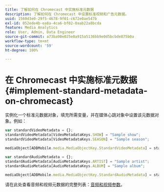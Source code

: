 ```yaml
---
title: 了解如何在 Chromecast 中实施标准元数据
description: 了解如何在 Chromecast 中设置标准视频和广告元数据。
uuid: 1560d3e0-29f5-4678-9f01-c672e0ae547b
exl-id: 052ede4b-ea8a-4ca6-bf02-0aab22a8bcda
feature: Media Analytics
role: User, Admin, Data Engineer
source-git-commit: a73ba98e025e0a915a5136bb9e0d5bcbde875b0a
workflow-type: tm+mt
source-wordcount: '59'
ht-degree: 100%

---
```


# 在 Chromecast 中实施标准元数据{#implement-standard-metadata-on-chromecast}

实例化一个标准元数据对象，填充所需变量，并在媒体心跳对象中设置该元数据对象。例如：

```js
var standardVideoMetadata = {};
standardVideoMetadata[VideoMetadataKeys.SHOW] = "Sample show";
standardVideoMetadata[VideoMetadataKeys.SEASON] = "Sample season";

mediaObject[ADBMobile.media.MediaObjectKey.StandardVideoMetadata] = standardVideoMetadata;
```

```js
var standardAudioMetadata = {};
standardAudioMetadata[AudioMetadataKeys.ARTIST] = "Sample artist";
standardAudioMetadata[AudioMetadataKeys.ALBUM] = "Sample album";

mediaObject[ADBMobile.media.MediaObjectKey.StandardAudioMetadata] = standardAudioMetadata;
```

请在此处查看音频和视频元数据的完整列表：[音频和视频参数](/help/implementation/variables/audio-video-parameters.md)。
